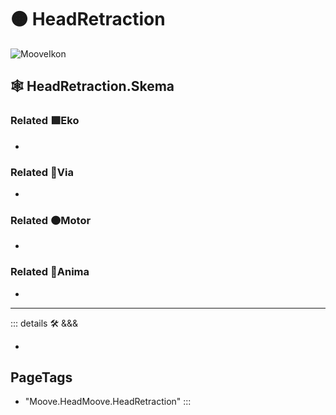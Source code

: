 # 🟠 <motor>HeadRetraction</motor>

![MooveIkon](/BetaIkon/Mooves_Ikon.png)

## 🕸 HeadRetraction.Skema

### Related 🟩<ekos>Eko</ekos>

-

### Related 🔻<via>Via</via>

-

### Related 🟠<motor>Motor</motor>

-

### Related 💜<anima>Anima</anima>

-

---

<!-- =================================================== -->
<!-- =================================================== -->
<!-- =================================================== -->
<!-- =================================================== -->
<!-- =================================================== -->
::: details 🛠 <dev>&&&</dev>

-

<h2>PageTags</h2>

- "Moove.HeadMoove.HeadRetraction"
:::
